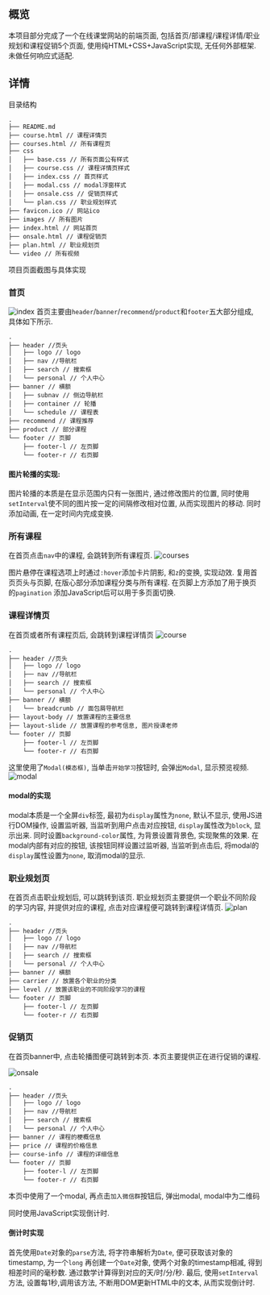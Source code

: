 ## 概览
本项目部分完成了一个在线课堂网站的前端页面, 包括首页/部课程/课程详情/职业规划和课程促销5个页面, 使用纯HTML+CSS+JavaScript实现, 无任何外部框架. 未做任何响应式适配.

## 详情

目录结构
```
.
├── README.md 
├── course.html // 课程详情页
├── courses.html // 所有课程页
├── css
│   ├── base.css // 所有页面公有样式
│   ├── course.css // 课程详情页样式
│   ├── index.css // 首页样式
│   ├── modal.css // modal浮窗样式
│   ├── onsale.css // 促销页样式
│   └── plan.css // 职业规划样式
├── favicon.ico // 网站ico
├── images // 所有图片
├── index.html // 网站首页
├── onsale.html // 课程促销页
├── plan.html // 职业规划页
└── video // 所有视频
```


项目页面截图与具体实现


### 首页
![index](./img/index.jpg)
首页主要由`header`/`banner`/`recommend`/`product`和`footer`五大部分组成, 具体如下所示.
```
.
├── header //页头
│   ├── logo // logo
│   ├── nav //导航栏
│   ├── search // 搜索框
│   └── personal // 个人中心
├── banner // 横额
│   ├── subnav // 侧边导航栏
│   ├── container // 轮播
│   └── schedule // 课程表
├── recommend // 课程推荐
├── product // 部分课程
└── footer // 页脚
    ├── footer-l // 左页脚
    └── footer-r // 右页脚
```
#### 图片轮播的实现:
图片轮播的本质是在显示范围内只有一张图片, 通过修改图片的位置, 同时使用`setInterval`使不同的图片按一定的间隔修改相对位置, 从而实现图片的移动.
同时添加动画, 在一定时间内完成变换. 

### 所有课程
在首页点击`nav`中的课程, 会跳转到所有课程页.
![courses](./img/courses.jpg)

图片悬停在课程选项上时通过`:hover`添加卡片阴影, 和`z`的变换, 实现动效.
复用首页页头与页脚, 在版心部分添加课程分类与所有课程.
在页脚上方添加了用于换页的`pagination` 添加JavaScript后可以用于多页面切换.

### 课程详情页

在首页或者所有课程页后, 会跳转到课程详情页
![course](./img/course.jpg)

```
.
├── header //页头
│   ├── logo // logo
│   ├── nav //导航栏
│   ├── search // 搜索框
│   └── personal // 个人中心
├── banner // 横额
│   └── breadcrumb // 面包屑导航栏
├── layout-body // 放置课程的主要信息
├── layout-slide // 放置课程的参考信息, 图片授课老师
└── footer // 页脚
    ├── footer-l // 左页脚
    └── footer-r // 右页脚
```
这里使用了`Modal(模态框)`, 当单击`开始学习`按钮时, 会弹出`Modal`, 显示预览视频.
![modal](./img/modal.jpg)

#### modal的实现
modal本质是一个全屏`div`标签, 最初为`display`属性为`none`, 默认不显示, 使用JS进行DOM操作, 设置监听器, 当监听到用户点击对应按钮, `display`属性改为`block`, 显示出来. 同时设置`background-color`属性, 为背景设置背景色, 实现聚焦的效果. 在modal内部有对应的按钮, 该按钮同样设置过监听器, 当监听到点击后, 将modal的`display`属性设置为`none`, 取消modal的显示.

### 职业规划页
在首页点击职业规划后, 可以跳转到该页. 职业规划页主要提供一个职业不同阶段的学习内容, 并提供对应的课程, 点击对应课程便可跳转到课程详情页.
![plan](./img/plan.jpg)
```
.
├── header //页头
│   ├── logo // logo
│   ├── nav //导航栏
│   ├── search // 搜索框
│   └── personal // 个人中心
├── banner // 横额
├── carrier // 放置各个职业的分类
├── level // 放置该职业的不同阶段学习的课程
└── footer // 页脚
    ├── footer-l // 左页脚
    └── footer-r // 右页脚
```
### 促销页
在首页banner中, 点击轮播图便可跳转到本页. 本页主要提供正在进行促销的课程. 

![onsale](./img/onsale.jpg)
  
```
.
├── header //页头
│   ├── logo // logo
│   ├── nav //导航栏
│   ├── search // 搜索框
│   └── personal // 个人中心
├── banner // 课程的梗概信息
├── price // 课程的价格信息
├── course-info // 课程的详细信息
└── footer // 页脚
    ├── footer-l // 左页脚
    └── footer-r // 右页脚
```

本页中使用了一个modal, 再点击`加入微信群`按钮后, 弹出modal, modal中为二维码

同时使用JavaScript实现倒计时.

#### 倒计时实现

首先使用`Date`对象的`parse`方法, 将字符串解析为`Date`, 便可获取该对象的timestamp, 为一个`long`
再创建一个`Date`对象, 使两个对象的timestamp相减, 得到相差时间的毫秒数. 通过数学计算得到对应的天/时/分/秒.
最后, 使用`setInterval`方法, 设置每1秒,调用该方法, 不断用DOM更新HTML中的文本, 从而实现倒计时.

